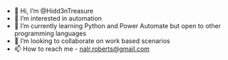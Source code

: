 - 👋 Hi, I’m @Hidd3nTreasure
- 👀 I’m interested in automation
- 🌱 I’m currently learning Python and Power Automate but open to other programming languages
- 💞️ I’m looking to collaborate on work based scenarios
- 📫 How to reach me - nalr.roberts@gmail.com

<!---
Hidd3nTreasure/Hidd3nTreasure is a ✨ special ✨ repository because its `README.md` (this file) appears on your GitHub profile.
You can click the Preview link to take a look at your changes.
--->
